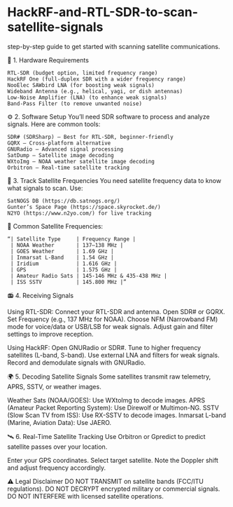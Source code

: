 # HackRF-and-RTL-SDR-to-scan-satellite-signals

step-by-step guide to get started with scanning satellite communications.

📡 1. Hardware Requirements

    RTL-SDR (budget option, limited frequency range)
    HackRF One (full-duplex SDR with a wider frequency range)
    NooElec SAWbird LNA (for boosting weak signals)
    Wideband Antenna (e.g., helical, yagi, or dish antennas)
    Low-Noise Amplifier (LNA) (to enhance weak signals)
    Band-Pass Filter (to remove unwanted noise)

⚙️ 2. Software Setup
You’ll need SDR software to process and analyze signals. Here are common tools:

    SDR# (SDRSharp) – Best for RTL-SDR, beginner-friendly
    GQRX – Cross-platform alternative
    GNURadio – Advanced signal processing
    SatDump – Satellite image decoding
    WXtoImg – NOAA weather satellite image decoding
    Orbitron – Real-time satellite tracking

🚀 3. Track Satellite Frequencies
You need satellite frequency data to know what signals to scan. Use:

    SatNOGS DB (https://db.satnogs.org/)
    Gunter’s Space Page (https://space.skyrocket.de/)
    N2YO (https://www.n2yo.com/) for live tracking
    
🔹 Common Satellite Frequencies:

    “| Satellite Type     | Frequency Range |
     | NOAA Weather       | 137–138 MHz | 
     | GOES Weather       | 1.69 GHz | 
     | Inmarsat L-Band    | 1.54 GHz | 
     | Iridium            | 1.616 GHz | 
     | GPS                | 1.575 GHz | 
     | Amateur Radio Sats | 145-146 MHz & 435-438 MHz | 
     | ISS SSTV           | 145.800 MHz |”

📻 4. Receiving Signals

Using RTL-SDR:
Connect your RTL-SDR and antenna.
Open SDR# or GQRX.
Set Frequency (e.g., 137 MHz for NOAA).
Choose NFM (Narrowband FM) mode for voice/data or USB/LSB for weak signals.
Adjust gain and filter settings to improve reception.

Using HackRF:
Open GNURadio or SDR#.
Tune to higher frequency satellites (L-band, S-band).
Use external LNA and filters for weak signals.
Record and demodulate signals with GNURadio.

🌍 5. Decoding Satellite Signals
Some satellites transmit raw telemetry, APRS, SSTV, or weather images.

Weather Sats (NOAA/GOES): Use WXtoImg to decode images.
APRS (Amateur Packet Reporting System): Use Direwolf or Multimon-NG.
SSTV (Slow Scan TV from ISS): Use RX-SSTV to decode images.
Inmarsat L-band (Marine, Aviation Data): Use JAERO.

🛰️ 6. Real-Time Satellite Tracking
Use Orbitron or Gpredict to predict satellite passes over your location.

Enter your GPS coordinates.
Select target satellite.
Note the Doppler shift and adjust frequency accordingly.

⚠️ Legal Disclaimer
    DO NOT TRANSMIT on satellite bands (FCC/ITU regulations).
    DO NOT DECRYPT encrypted military or commercial signals.
    DO NOT INTERFERE with licensed satellite operations.
